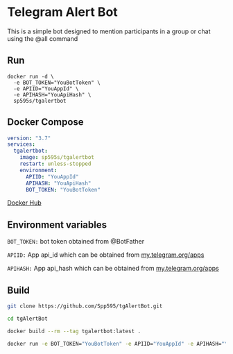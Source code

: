 # Telegram Alert Bot

This is a simple bot designed to mention participants in a group or chat using the @all command


## Run

```shell
docker run -d \
  -e BOT_TOKEN="YouBotToken" \
  -e APIID="YouAppId" \
  -e APIHASH="YouApiHash" \
  sp595s/tgalertbot

```
## Docker Compose
```yaml
version: "3.7"
services:
  tgalertbot:
    image: sp595s/tgalertbot
    restart: unless-stopped
    environment:
      APIID: "YouAppId"
      APIHASH: "YouApiHash"
      BOT_TOKEN: "YouBotToken"
```
[Docker Hub](https://hub.docker.com/r/sp595s/tgalertbot)

## Environment variables
`BOT_TOKEN:` bot token obtained from @BotFather

`APIID:` App api_id which can be obtained from [my.telegram.org/apps](https://my.telegram.org/apps)

`APIHASH:` App api_hash which can be obtained from [my.telegram.org/apps](https://my.telegram.org/apps)


## Build

```bash
git clone https://github.com/Spp595/tgAlertBot.git

cd tgAlertBot

docker build --rm --tag tgalertbot:latest .

docker run -e BOT_TOKEN="YouBotToken" -e APIID="YouAppId" -e APIHASH="YouApiHash" tgalertbot
```
